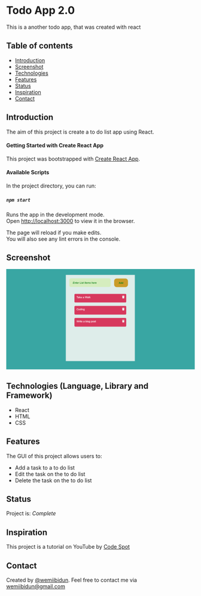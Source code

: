 # Todo App 2.0
This is a another todo app, that was created with react

## Table of contents
* [Introduction](#introduction)
* [Screenshot](#screenshot)
* [Technologies](#technologies-language-library-and-framework)
* [Features](#features)
* [Status](#status)
* [Inspiration](#inspiration)
* [Contact](#contact)

## Introduction
The aim of this project is create a to do list app using React. 

#### Getting Started with Create React App

This project was bootstrapped with [Create React App](https://github.com/facebook/create-react-app).

#### Available Scripts

In the project directory, you can run:

##### `npm start`

Runs the app in the development mode.\
Open [http://localhost:3000](http://localhost:3000) to view it in the browser.

The page will reload if you make edits.\
You will also see any lint errors in the console.

## Screenshot
![Sample image](https://github.com/wemiibidun/todo_app2/blob/main/public/Screen%20Shot.png)

## Technologies (Language, Library and Framework)
* React
* HTML
* CSS

## Features
The GUI of this project allows users to:
* Add a task to a to do list
* Edit the task on the to do list
* Delete the task on the to do list

## Status
Project is: _Complete_

## Inspiration
This project is a tutorial on YouTube by [Code Spot](https://www.youtube.com/watch?v=N8kYlimhuLw&ab_channel=CodeSpot)

## Contact
Created by [@wemiibidun](https://twitter.com/wemiibidun/). Feel free to contact me via wemiibidun@gmail.com
